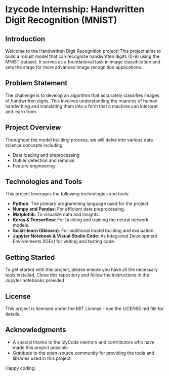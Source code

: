 # Izycode Internship: Handwritten Digit Recognition (MNIST)

## Introduction
Welcome to the Handwritten Digit Recognition project! This project aims to build a robust model that can recognize handwritten digits (0-9) using the MNIST dataset. It serves as a foundational task in image classification and sets the stage for more advanced image recognition applications.

## Problem Statement
The challenge is to develop an algorithm that accurately classifies images of handwritten digits. This involves understanding the nuances of human handwriting and translating them into a form that a machine can interpret and learn from.

## Project Overview
Throughout the model building process, we will delve into various data science concepts including:

- Data loading and preprocessing
- Outlier detection and removal
- Feature engineering


## Technologies and Tools
This project leverages the following technologies and tools:

- **Python**: The primary programming language used for the project.
- **Numpy and Pandas**: For efficient data preprocessing.
- **Matplotlib**: To visualize data and insights.
- **Keras & Tensorflow**: For building and training the neural network models.
- **Scikit-learn (Sklearn)**: For additional model building and evaluation.
- **Jupyter Notebook & Visual Studio Code**: As Integrated Development Environments (IDEs) for writing and testing code.

## Getting Started
To get started with this project, please ensure you have all the necessary tools installed. Clone this repository and follow the instructions in the Jupyter notebooks provided.

## License
This project is licensed under the MIT License - see the LICENSE.md file for details.

## Acknowledgments
- A special thanks to the IzyCode mentors and contributors who have made this project possible.
- Gratitude to the open-source community for providing the tools and libraries used in this project.

Happy coding!
